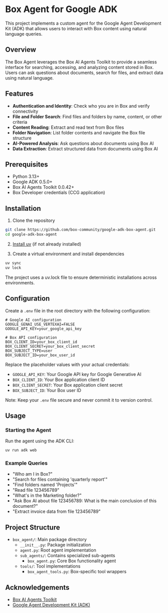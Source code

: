 # Box Agent for Google ADK

This project implements a custom agent for the Google Agent Development Kit (ADK) that allows users to interact with Box content using natural language queries.

## Overview

The Box Agent leverages the Box AI Agents Toolkit to provide a seamless interface for searching, accessing, and analyzing content stored in Box. Users can ask questions about documents, search for files, and extract data using natural language.

## Features

- **Authentication and Identity**: Check who you are in Box and verify connectivity
- **File and Folder Search**: Find files and folders by name, content, or other criteria
- **Content Reading**: Extract and read text from Box files
- **Folder Navigation**: List folder contents and navigate the Box file structure
- **AI-Powered Analysis**: Ask questions about documents using Box AI
- **Data Extraction**: Extract structured data from documents using Box AI

## Prerequisites

- Python 3.13+
- Google ADK 0.5.0+
- Box AI Agents Toolkit 0.0.42+
- Box Developer credentials (CCG application)

## Installation

1. Clone the repository

```bash
git clone https://github.com/box-community/google-adk-box-agent.git
cd google-adk-box-agent
```

2. [Install uv](https://docs.astral.sh/uv/getting-started/installation/) (if not already installed)



3. Create a virtual environment and install dependencies

```bash
uv sync
uv lock
```

The project uses a uv.lock file to ensure deterministic installations across environments.

## Configuration

Create a `.env` file in the root directory with the following configuration:

```
# Google AI configuration
GOOGLE_GENAI_USE_VERTEXAI=FALSE
GOOGLE_API_KEY=your_google_api_key

# Box API configuration
BOX_CLIENT_ID=your_box_client_id
BOX_CLIENT_SECRET=your_box_client_secret
BOX_SUBJECT_TYPE=user
BOX_SUBJECT_ID=your_box_user_id
```

Replace the placeholder values with your actual credentials:
- `GOOGLE_API_KEY`: Your Google API key for Google Generative AI
- `BOX_CLIENT_ID`: Your Box application client ID
- `BOX_CLIENT_SECRET`: Your Box application client secret
- `BOX_SUBJECT_ID`: Your Box user ID

Note: Keep your `.env` file secure and never commit it to version control.

## Usage

### Starting the Agent

Run the agent using the ADK CLI:

```bash
uv run adk web
```

### Example Queries

- "Who am I in Box?"
- "Search for files containing 'quarterly report'"
- "Find folders named 'Projects'"
- "Read file 123456789"
- "What's in the Marketing folder?"
- "Ask Box AI about file 123456789: What is the main conclusion of this document?"
- "Extract invoice data from file 123456789"

## Project Structure

- `box_agent/`: Main package directory
  - `__init__.py`: Package initialization
  - `agent.py`: Root agent implementation
  - `sub_agents/`: Contains specialized sub-agents
    - `box_agent.py`: Core Box functionality agent
  - `tools/`: Tool implementations
    - `box_agent_tools.py`: Box-specific tool wrappers

## Acknowledgements

- [Box AI Agents Toolkit](https://github.com/box-community/box-ai-agents-toolkit)  
- [Google Agent Development Kit (ADK)](https://google.github.io/adk-docs/)
